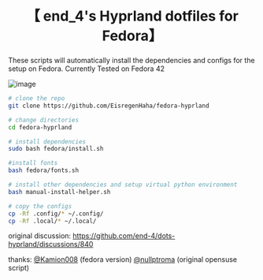 <div align="center">
    <h1>【 end_4's Hyprland dotfiles for Fedora】</h1>
    <h3></h3>
</div>

These scripts will automatically install the dependencies and configs for the setup on Fedora.
Currently Tested on Fedora 42

![image](https://github.com/user-attachments/assets/c824d283-de7a-4730-a310-d6b468a71689)

```bash
# clone the repo
git clone https://github.com/EisregenHaha/fedora-hyprland

# change directories 
cd fedora-hyprland

# install dependencies
sudo bash fedora/install.sh

#install fonts
bash fedora/fonts.sh

# install other dependencies and setup virtual python environment
bash manual-install-helper.sh

# copy the configs
cp -Rf .config/* ~/.config/
cp -Rf .local/* ~/.local/

 ```

original discussion: https://github.com/end-4/dots-hyprland/discussions/840


thanks:
[@Kamion008](https://github.com/Kamion008) (fedora version)
[@nullptroma](https://github.com/nullptroma) (original opensuse script)
